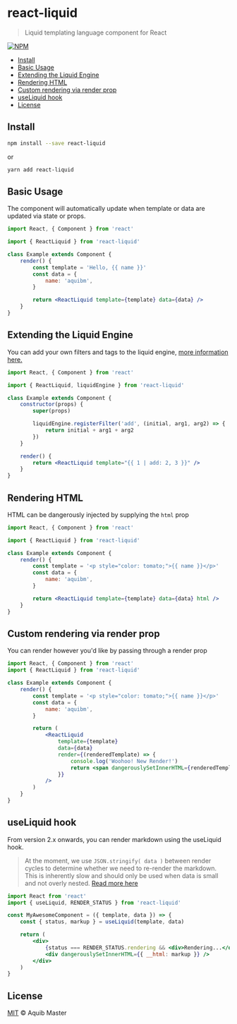 # react-liquid

> Liquid templating language component for React

[![NPM](https://img.shields.io/npm/v/react-liquid.svg)](https://www.npmjs.com/package/react-liquid)

-   [Install](#install)
-   [Basic Usage](#basic-usage)
-   [Extending the Liquid Engine](#extending-the-liquid-engine)
-   [Rendering HTML](#rendering-html)
-   [Custom rendering via render prop](#custom-rendering-via-render-prop)
-   [useLiquid hook](#useliquid-hook)
-   [License](#license)

## Install

```bash
npm install --save react-liquid
```

or

```bash
yarn add react-liquid
```

## Basic Usage

The component will automatically update when template or data are updated via state or props.

```jsx
import React, { Component } from 'react'

import { ReactLiquid } from 'react-liquid'

class Example extends Component {
    render() {
        const template = 'Hello, {{ name }}'
        const data = {
            name: 'aquibm',
        }

        return <ReactLiquid template={template} data={data} />
    }
}
```

## Extending the Liquid Engine

You can add your own filters and tags to the liquid engine, [more information here.](https://github.com/harttle/liquidjs#register-filters)

```jsx
import React, { Component } from 'react'

import { ReactLiquid, liquidEngine } from 'react-liquid'

class Example extends Component {
    constructor(props) {
        super(props)

        liquidEngine.registerFilter('add', (initial, arg1, arg2) => {
            return initial + arg1 + arg2
        })
    }

    render() {
        return <ReactLiquid template="{{ 1 | add: 2, 3 }}" />
    }
}
```

## Rendering HTML

HTML can be dangerously injected by supplying the `html` prop

```jsx
import React, { Component } from 'react'

import { ReactLiquid } from 'react-liquid'

class Example extends Component {
    render() {
        const template = '<p style="color: tomato;">{{ name }}</p>'
        const data = {
            name: 'aquibm',
        }

        return <ReactLiquid template={template} data={data} html />
    }
}
```

## Custom rendering via render prop

You can render however you'd like by passing through a render prop

```jsx
import React, { Component } from 'react'
import { ReactLiquid } from 'react-liquid'

class Example extends Component {
    render() {
        const template = '<p style="color: tomato;">{{ name }}</p>'
        const data = {
            name: 'aquibm',
        }

        return (
            <ReactLiquid
                template={template}
                data={data}
                render={(renderedTemplate) => {
                    console.log('Woohoo! New Render!')
                    return <span dangerouslySetInnerHTML={renderedTemplate} />
                }}
            />
        )
    }
}
```

## useLiquid hook

From version 2.x onwards, you can render markdown using the useLiquid hook.

> At the moment, we use `JSON.stringify( data )` between render cycles to determine whether we need to re-render the markdown. This is inherently slow and should only be used when data is small and not overly nested. [Read more here](https://twitter.com/dan_abramov/status/1104414272753487872)

```jsx
import React from 'react'
import { useLiquid, RENDER_STATUS } from 'react-liquid'

const MyAwesomeComponent = ({ template, data }) => {
    const { status, markup } = useLiquid(template, data)

    return (
        <div>
            {status === RENDER_STATUS.rendering && <div>Rendering...</div>}
            <div dangerouslySetInnerHTML={{ __html: markup }} />
        </div>
    )
}
```

## License

[MIT](LICENSE.md) © Aquib Master
